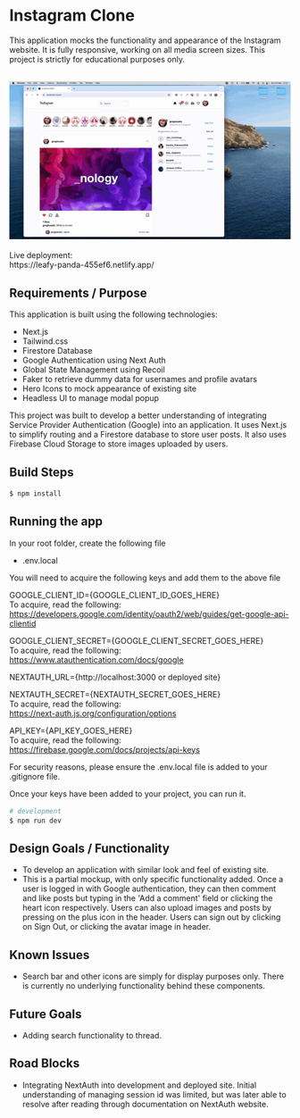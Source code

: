 # Instagram Clone

This application mocks the functionality and appearance of the Instagram website. It is fully responsive, working on all media screen sizes. This project is strictly for educational purposes only.

<br />

<div style='text-align: center;'>
  <img src='./demo640x360.gif' alt='demo' />
</div>

<br />
Live deployment: 
<br />
https://leafy-panda-455ef6.netlify.app/

## Requirements / Purpose

This application is built using the following technologies:

-    Next.js
-    Tailwind.css
-    Firestore Database
-    Google Authentication using Next Auth
-    Global State Management using Recoil
-    Faker to retrieve dummy data for usernames and profile avatars
-    Hero Icons to mock appearance of existing site
-    Headless UI to manage modal popup

This project was built to develop a better understanding of integrating Service Provider Authentication (Google) into an application. It uses Next.js to simplify routing and a Firestore database to store user posts. It also uses Firebase Cloud Storage to store images uploaded by users.

## Build Steps

```bash
$ npm install
```

## Running the app

In your root folder, create the following file

-    .env.local

You will need to acquire the following keys and add them to the above file<br/>

GOOGLE_CLIENT_ID={GOOGLE_CLIENT_ID_GOES_HERE}<br/>
To acquire, read the following:<br/>https://developers.google.com/identity/oauth2/web/guides/get-google-api-clientid

GOOGLE_CLIENT_SECRET={GOOGLE_CLIENT_SECRET_GOES_HERE}<br/>
To acquire, read the following:<br/>https://www.atauthentication.com/docs/google

NEXTAUTH_URL={http://localhost:3000 or deployed site}<br/>

NEXTAUTH_SECRET={NEXTAUTH_SECRET_GOES_HERE}<br/>
To acquire, read the following:<br/>https://next-auth.js.org/configuration/options

API_KEY={API_KEY_GOES_HERE}<br/>
To acquire, read the following:<br/>https://firebase.google.com/docs/projects/api-keys

For security reasons, please ensure the .env.local file is added to your .gitignore file.

Once your keys have been added to your project, you can run it.

```bash
# development
$ npm run dev
```

## Design Goals / Functionality

-    To develop an application with similar look and feel of existing site.
-    This is a partial mockup, with only specific functionality added. Once a user is logged in with Google authentication, they can then comment and like posts but typing in the 'Add a comment' field or clicking the heart icon respectively. Users can also upload images and posts by pressing on the plus icon in the header. Users can sign out by clicking on Sign Out, or clicking the avatar image in header.

## Known Issues

-    Search bar and other icons are simply for display purposes only. There is currently no underlying functionality behind these components.

## Future Goals

-    Adding search functionality to thread.

## Road Blocks

-    Integrating NextAuth into development and deployed site. Initial understanding of managing session id was limited, but was later able to resolve after reading through documentation on NextAuth website.

